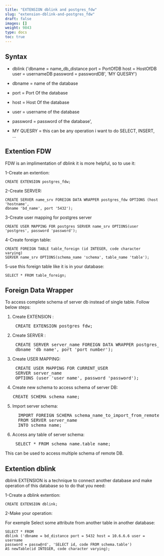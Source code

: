 ```yaml
---
title: "EXTENSION dblink and postgres_fdw"
slug: "extension-dblink-and-postgres_fdw"
draft: false
images: []
weight: 9843
type: docs
toc: true
---
```


## Syntax
 - dblink ('dbname = name_db_distance port = PortOfDB host = HostOfDB user = usernameDB 
password = passwordDB', 'MY QUESRY')

 - dbname = name of the database
 - port = Port Of the database  
 - host = Host Of the database 
 - user = username of the database 
 - password = password of the database', 
 - MY QUESRY = this can be any operation i want to do SELECT, INSERT, ...

## Extention FDW
FDW is an implimentation of dblink it is more helpful, so to use it:

1-Create an extention:

    CREATE EXTENSION postgres_fdw;

2-Create SERVER:

    CREATE SERVER name_srv FOREIGN DATA WRAPPER postgres_fdw OPTIONS (host 'hostname', 
    dbname 'bd_name', port '5432');

3-Create user mapping for postgres server

    CREATE USER MAPPING FOR postgres SERVER name_srv OPTIONS(user 'postgres', password 'password');

4-Create foreign table:

    CREATE FOREIGN TABLE table_foreign (id INTEGER, code character varying) 
    SERVER name_srv OPTIONS(schema_name 'schema', table_name 'table');

5-use this foreign table like it is in your database:

    SELECT * FROM table_foreign;

## Foreign Data Wrapper
To access complete schema of server db instead of single table. Follow below steps:

1. Create EXTENSION :
<pre>
    CREATE EXTENSION postgres_fdw;
</pre>
2. Create SERVER :
<pre>
    CREATE SERVER server_name FOREIGN DATA WRAPPER postgres_fdw OPTIONS (host 'host_ip', 
    dbname 'db_name', port 'port_number');
</pre>
3. Create USER MAPPING:
<pre>
    CREATE USER MAPPING FOR CURRENT_USER
    SERVER server_name
    OPTIONS (user 'user_name', password 'password');
</pre>
4. Create new schema to access schema of server DB: 
<pre>
   CREATE SCHEMA schema_name;
</pre>
5. Import server schema: 
<pre>
     IMPORT FOREIGN SCHEMA schema_name_to_import_from_remote_db
     FROM SERVER server_name
     INTO schema_name;
</pre>
6. Access any table of server schema:
<pre>
    SELECT * FROM schema_name.table_name; 
</pre>

This can be used to access multiple schema of remote DB.

## Extention  dblink
dblink EXTENSION is a technique to connect another database and make operation of this database so to do that you need:

1-Create a dblink extention:

    CREATE EXTENSION dblink;

2-Make your operation:

For exemple Select some attribute from another table in another database:

    SELECT * FROM 
    dblink ('dbname = bd_distance port = 5432 host = 10.6.6.6 user = username 
    password = passw@rd', 'SELECT id, code FROM schema.table') 
    AS newTable(id INTEGER, code character varying);



